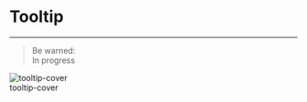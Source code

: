 
# Tooltip

---

> Be warned:  
> In progress 

  
![tooltip-cover](https://studio-assets.supernova.io/design-systems/27883/d459548a-dd08-4239-9b2a-bf950fbc3bd0.png)  
tooltip-cover  

